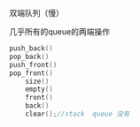 双端队列（慢）

几乎所有的queue的两端操作

```C++
push_back()
pop_back()
push_front()
pop_front()
    size()
    empty()
    front()
    back()
    clear();//stack  queue 没有
    
```

